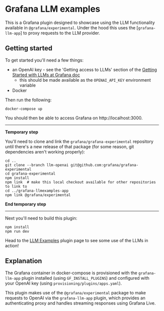 # Grafana LLM examples

This is a Grafana plugin designed to showcase using the LLM functionality available in `@grafana/experimental`. Under the hood this uses the [`grafana-llm-app`] to proxy requests to the LLM provider.

## Getting started

To get started you'll need a few things:

- an OpenAI key - see the 'Getting access to LLMs' section of the [Getting Started with LLMs at Grafana doc][getting-started-doc]
  - this should be made available as the `OPENAI_API_KEY` environment variable
- Docker

Then run the following:

    docker-compose up

You should then be able to access Grafana on http://localhost:3000.

---

**Temporary step**

You'll need to clone and link the `grafana/grafana-experimental` repository until there's a new release of that package (for some reason, git dependencies aren't working properly):

    cd ..
    git clone --branch llm-openai git@github.com:grafana/grafana-experimental
    cd grafana-experimental
    npm install
    npm link  # make this local checkout available for other repositories to link to
    cd ../grafana-llmexamples-app
    npm link @grafana/experimental

**End temporary step**

---

Next you'll need to build this plugin:

    npm install
    npm run dev

Head to the [LLM Examples](http://localhost:3000/a/grafana-llmexamples-app) plugin page to see some use of the LLMs in action!

## Explanation

The Grafana container in docker-compose is provisioned with the `grafana-llm-app` plugin installed (using `GF_INSTALL_PLUGINS`) and configured with your OpenAI key (using `provisioning/plugins/apps.yaml`).

This plugin makes use of the `@grafana/experimental` package to make requests to OpenAI via the `grafana-llm-app` plugin, which provides an authenticating proxy and handles streaming responses using Grafana Live.

[getting-started-doc]: https://docs.google.com/document/d/1H9bo0QOrVbmjioTleqFsknpGszZ-py75YX2aWRcCNGE/edit#heading=h.180bjy5a5l0k
